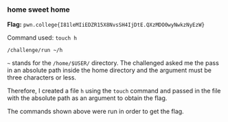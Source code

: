 ### home sweet home

**Flag:** `pwn.college{I81leMIiEDZR15X8NvsSH4IjDtE.QXzMDO0wyNwkzNyEzW}`

Command used: 
`touch h`

`/challenge/run ~/h`


`~` stands for the `/home/$USER/` directory. 
The challenged asked me the pass in an absolute path inside the home directory and the argument must be three characters or less. 

Therefore, I created a file `h` using the `touch` command and passed in the file with the absolute path as an argument to obtain the flag. 

The commands shown above were run in order to get the flag. 


